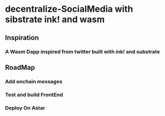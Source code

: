 # decentralize-SocialMedia  with sibstrate ink! and wasm  

## Inspiration 
   ### A Wasm  Dapp inspired from twitter built with ink! and substrate  
   
## RoadMap 
   ### Add onchain messages 
   ### Test and build FrontEnd 
   ### Deploy On Astar 
   
